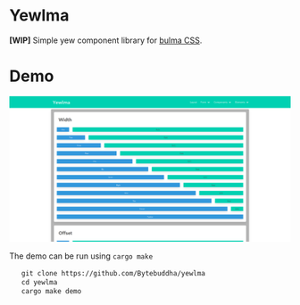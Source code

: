 # Yewlma

**[WIP]** Simple yew component library for [bulma CSS](https://bulma.io).

 # Demo

 ![Demo Image](./examples/demo.png)

 The demo can be run using `cargo make`
 ```
    git clone https://github.com/Bytebuddha/yewlma
    cd yewlma
    cargo make demo
 ```
